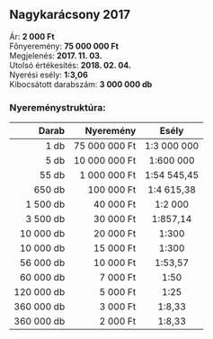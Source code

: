 ## Nagykarácsony 2017

Ár: **2 000 Ft**<br/>
Főnyeremény: **75 000 000 Ft**<br/>
Megjelenés: **2017. 11. 03.**<br/>
Utolsó értékesítés: **2018. 02. 04.**<br/>
Nyerési esély: **1:3,06**<br/>
Kibocsátott darabszám: **3 000 000 db**<br/>

### Nyereménystruktúra:
Darab|Nyeremény|Esély
---:|---:|:---:
1 db|75 000 000 Ft|1:3 000 000
5 db|10 000 000 Ft|1:600 000
55 db|1 000 000 Ft|1:54 545,45
650 db|100 000 Ft|1:4 615,38
1 500 db|40 000 Ft|1:2 000
3 500 db|30 000 Ft|1:857,14
10 000 db|20 000 Ft|1:300
10 000 db|15 000 Ft|1:300
56 000 db|10 000 Ft|1:53,57
60 000 db|7 000 Ft|1:50
120 000 db|5 000 Ft|1:25
360 000 db|3 000 Ft|1:8,33
360 000 db|2 000 Ft|1:8,33
